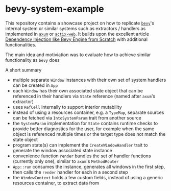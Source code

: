 # bevy-system-example

This repository contains a showcase project on how to replicate [`bevy`]'s internal system or similar systems such as extractors / handlers as implemented in [`axum`] or [`actix-web`]. It builds upon the excellent article [Dependency Injection like Bevy Engine from Scratch](https://promethia-27.github.io/dependency_injection_like_bevy_from_scratch/) with additional functionalities.

The main idea and motiviation was to evaluate how to achieve similar functionality as `bevy` does

A short summary

* multiple separate `Window` instances with their own set of system handlers can be created in `App`
* each `Window` has their own associated state object that can be referenced in their handlers via `State` reference (named after `axum`'s extractor)
* uses `RefCell` internally to support interior mutability
* instead of using a resources container, e.g. a `TypeMap`, separate sources can be fetched via `IntoSystemParam` trait from another source
* the `SystemParam` implementation for `State` contains runtime checks to provide better diagnostics for the user, for example when the same object is referenced multiple times or the target type does not match the state object
* program state(s) can implement the `CreateWindowHandler` trait to generate the window associated state instance
* convenience function `render` bundles the set of handler functions (currently only one), similar to `axum`'s `MethodRouter`
* `App::run` consumes the instance, generates all windows in the first step, then calls the `render` handler for each in a second step
* the `WindowContext` holds a few custom fields, instead of using a generic resources container, to extract data from

[`actix-web`]: https://actix.rs/
[`axum`]: https://github.com/tokio-rs/axum
[`bevy`]: https://bevyengine.org/
